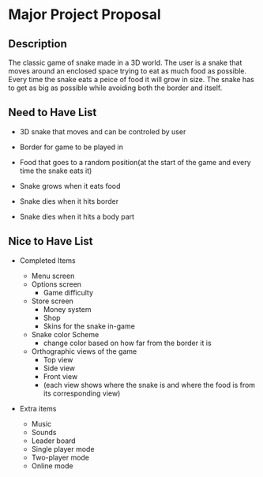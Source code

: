# Major Project Proposal

## Description
The classic game of snake made in a 3D world.  The user is a snake that moves around an enclosed space trying to eat as much food as possible.  Every time the snake eats a peice of food it will grow in size.  The snake has to get as big as possible while avoiding both the border and itself.

## Need to Have List
- 3D snake that moves and can be controled by user
- Border for game to be played in
- Food that goes to a random position(at the start of the game and every time the snake eats it)

- Snake grows when it eats food
- Snake dies when it hits border
- Snake dies when it hits a body part

## Nice to Have List
- Completed Items
  - Menu screen
  - Options screen
    - Game difficulty
  - Store screen
    - Money system
    - Shop
    - Skins for the snake in-game
  - Snake color Scheme
    - change color based on how far from the border it is
  - Orthographic views of the game
    - Top view
    - Side view
    - Front view
    - (each view shows where the snake is and where the food is from its corresponding view)
  
  
- Extra items
  - Music
  - Sounds
  - Leader board
  - Single player mode
  - Two-player mode
  - Online mode
